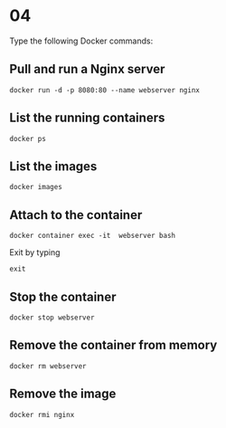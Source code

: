 # 04

Type the following Docker commands:

## Pull and run a Nginx server

    docker run -d -p 8080:80 --name webserver nginx

## List the running containers

    docker ps

## List the images

    docker images

## Attach to the container

    docker container exec -it  webserver bash

Exit by typing

    exit

## Stop the container

    docker stop webserver

## Remove the container from memory

    docker rm webserver

## Remove the image

    docker rmi nginx
